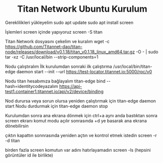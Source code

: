 <h1 align="center"> Titan Network Ubuntu Kurulum </h1>

Gereklilikleri yükleyelim
sudo apt update
sudo apt install screen

İşlemleri screen içinde yapıyoruz
screen -S titan

Titan Network dosyasını çekelim ve kuralım
wget -c https://github.com/Titannet-dao/titan-node/releases/download/v0.1.18/titan_v0.1.18_linux_amd64.tar.gz -O - | sudo tar -xz -C /usr/local/bin --strip-components=1

Nodu çalıştıralım
İlk kurulumdan sonraki ilk çalıştırma 
/usr/local/bin/titan-edge daemon start --init --url https://test-locator.titannet.io:5000/rpc/v0

Nodu titan hesabımıza bağlayalım
titan-edge bind --hash=identitycodeyazalım https://api-test1.container1.titannet.io/api/v2/device/binding

Nod durursa veya sorun olursa yeniden çalıştırmak için
titan-edge daemon start
Nodu durdurmak için
titan-edge daemon stop

Kurulumdan sonra ana ekrana dönmek için
ctrl+a aynı anda bastıktan sonra screen ekranı komut modu açılır sonrasında +d ye basarak ana ekrana dönebilirsin

çıktın kapattın sonnrasında yeniden açtın ve kontrol etmek istedin
screen -r -d titan

birden fazla screen komutun var adını hatırlayamadın
screen -ls (hepsini görüntüler id ile birlikte) 
